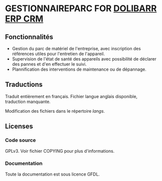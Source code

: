 # GESTIONNAIREPARC FOR [DOLIBARR ERP CRM](https://www.dolibarr.org)

## Fonctionnalités

- Gestion du parc de matériel de l'entreprise, avec inscription des références utiles pour l'entretien de l'appareil.
- Supervision de l'état de santé des appareils avec possibilité de déclarer des pannes et d'en effectuer le suivi.
- Plannification des interventions de maintenance ou de dépannage.

<!--
![Screenshot gestionnaireparc](img/screenshot_gestionnaireparc.png?raw=true "GestionnaireParc"){imgmd}
-->

## Traductions

Traduit entièrement en français.
Fichier langue anglais disponible, traduction manquante.

Modification des fichiers dans le répertoire *langs*.

<!--
This module contains also a sample configuration for Transifex, under the hidden directory [.tx](.tx), so it is possible to manage translation using this service.

For more informations, see the [translator's documentation](https://wiki.dolibarr.org/index.php/Translator_documentation).

There is a [Transifex project](https://transifex.com/projects/p/dolibarr-module-template) for this module.
-->

<!--

## Installation

### From the ZIP file and GUI interface

- If you get the module in a zip file (like when downloading it from the market place [Dolistore](https://www.dolistore.com)), go into
menu ```Home - Setup - Modules - Deploy external module``` and upload the zip file.

Note: If this screen tell you there is no custom directory, check your setup is correct:

- In your Dolibarr installation directory, edit the ```htdocs/conf/conf.php``` file and check that following lines are not commented:

    ```php
    //$dolibarr_main_url_root_alt ...
    //$dolibarr_main_document_root_alt ...
    ```

- Uncomment them if necessary (delete the leading ```//```) and assign a sensible value according to your Dolibarr installation

    For example :

    - UNIX:
        ```php
        $dolibarr_main_url_root_alt = '/custom';
        $dolibarr_main_document_root_alt = '/var/www/Dolibarr/htdocs/custom';
        ```

    - Windows:
        ```php
        $dolibarr_main_url_root_alt = '/custom';
        $dolibarr_main_document_root_alt = 'C:/My Web Sites/Dolibarr/htdocs/custom';
        ```

### From a GIT repository

- Clone the repository in ```$dolibarr_main_document_root_alt/gestionnaireparc```

```sh
cd ....../custom
git clone git@github.com:gitlogin/gestionnaireparc.git gestionnaireparc
```

### <a name="final_steps"></a>Final steps

From your browser:

  - Log into Dolibarr as a super-administrator
  - Go to "Setup" -> "Modules"
  - You should now be able to find and enable the module

-->

## Licenses

### Code source

GPLv3. Voir fichier COPYING pour plus d'informations.

### Documentation

Toute la documentation est sous licence GFDL.
